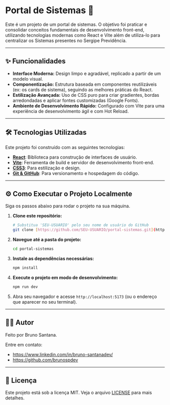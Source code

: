 # Portal de Sistemas 🚀

Este é um projeto de um portal de sistemas. O objetivo foi praticar e consolidar conceitos fundamentais de desenvolvimento front-end, utilizando tecnologias modernas como React e Vite além de utiliza-lo para centralizar os Sistemas presentes no Sergipe Previdência.

---

## ✨ Funcionalidades

- **Interface Moderna:** Design limpo e agradável, replicado a partir de um modelo visual.
- **Componentização:** Estrutura baseada em componentes reutilizáveis (ex: os cards de sistema), seguindo as melhores práticas do React.
- **Estilização Avançada:** Uso de CSS puro para criar gradientes, bordas arredondadas e aplicar fontes customizadas (Google Fonts).
- **Ambiente de Desenvolvimento Rápido:** Configurado com Vite para uma experiência de desenvolvimento ágil e com Hot Reload.

---

## 🛠️ Tecnologias Utilizadas

Este projeto foi construído com as seguintes tecnologias:

- **[React](https://reactjs.org/)**: Biblioteca para construção de interfaces de usuário.
- **[Vite](https://vitejs.dev/)**: Ferramenta de build e servidor de desenvolvimento front-end.
- **[CSS3](https://developer.mozilla.org/pt-BR/docs/Web/CSS)**: Para estilização e design.
- **[Git & GitHub](https://github.com/)**: Para versionamento e hospedagem do código.

---

## ⚙️ Como Executar o Projeto Localmente

Siga os passos abaixo para rodar o projeto na sua máquina.

1.  **Clone este repositório:**
    ```bash
    # Substitua 'SEU-USUARIO' pelo seu nome de usuário do GitHub
    git clone [https://github.com/SEU-USUARIO/portal-sistemas.git](https://github.com/SEU-USUARIO/portal-sistemas.git)
    ```

2.  **Navegue até a pasta do projeto:**
    ```bash
    cd portal-sistemas
    ```

3.  **Instale as dependências necessárias:**
    ```bash
    npm install
    ```

4.  **Execute o projeto em modo de desenvolvimento:**
    ```bash
    npm run dev
    ```

5.  Abra seu navegador e acesse `http://localhost:5173` (ou o endereço que aparecer no seu terminal).

---

## 👨‍💻 Autor

Feito por Bruno Santana.

Entre em contato:
- https://www.linkedin.com/in/bruno-santanadev/
- https://github.com/brunospdev

---

## 📄 Licença

Este projeto está sob a licença MIT. Veja o arquivo [LICENSE](LICENSE) para mais detalhes.

